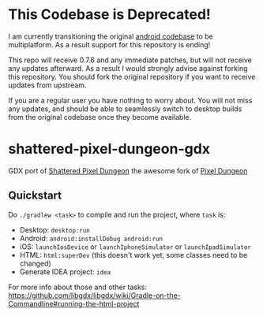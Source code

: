 # This Codebase is Deprecated!

I am currently transitioning the original [android codebase](https://github.com/00-Evan/shattered-pixel-dungeon) to be multiplatform. As a result support for this repository is ending!

This repo will receive 0.7.6 and any immediate patches, but will not receive any updates afterward. As a result I would strongly advise against forking this repository. You should fork the original repository if you want to receive updates from upstream.

If you are a regular user you have nothing to worry about. You will not miss any updates, and should be able to seamlessly switch to desktop builds from the original codebase once they become available.

shattered-pixel-dungeon-gdx
=================

GDX port of [Shattered Pixel Dungeon](https://github.com/00-Evan/shattered-pixel-dungeon) the awesome fork of [Pixel Dungeon](https://github.com/watabou/pixel-dungeon)

Quickstart
----------

Do `./gradlew <task>` to compile and run the project, where `task` is:

* Desktop: `desktop:run`
* Android: `android:installDebug android:run`
* iOS: `launchIosDevice` or `launchIphoneSimulator` or `launchIpadSimulator`
* HTML: `html:superDev` (this doesn't work yet, some classes need to be changed)
* Generate IDEA project: `idea`

For more info about those and other tasks: https://github.com/libgdx/libgdx/wiki/Gradle-on-the-Commandline#running-the-html-project
